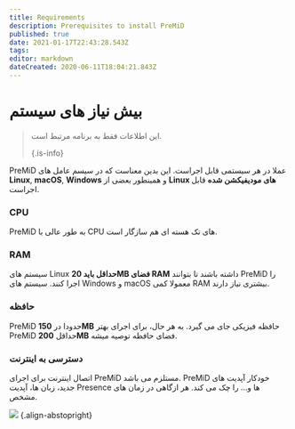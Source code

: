 ```yaml
---
title: Requirements
description: Prerequisites to install PreMiD
published: true
date: 2021-01-17T22:43:28.543Z
tags:
editor: markdown
dateCreated: 2020-06-11T18:04:21.843Z
---
```


# بیش نیاز های سیستم

> این اطلاعات فقط به برنامه مرتبط است. 
> 
> {.is-info}

PreMiD عملا در هر سیستمی قابل اجراست. این بدین معناست که در سیسم عامل های **Linux**, **macOS**, **Windows** و همینطور بعضی از **Linux های مودیفیکشن شده** قابل اجراست.

### CPU
PreMiD به طور عالی با CPU های تک هسته ای هم سازگار است.

### RAM
سیستم های Linux **حداقل باید 20MB فضای RAM** داشته باشند تا بتوانند PreMiD را اجرا کنند. سیستم های Windows و macOS معمولا کمی RAM بیشتری نیاز دارند.

### حافظه
PreMiD حدودا در **150MB** حافظه فیزیکی جای می گیرد. به هر حال، برای اجرای بهتر PreMiD حداقل **200MB** فضای حافظه توصیه میشه.

### دسترسی به اینترنت
اتصال اینترنت برای اجرای PreMiD مستلزم می باشد. PreMiD خودکار آپدیت های جدید، زبان ها، آپدیت Presence ها و... را چک می کند. هر ازگاهی در زمان های مشخص.

![](https://a.icons8.com/ViUXyjOj/f4tFww/svg.svg) {.align-abstopright}